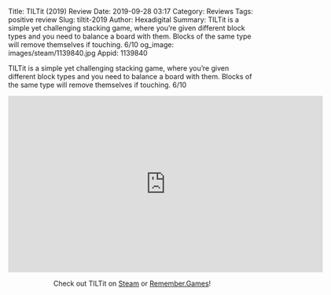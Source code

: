 Title: TILTit (2019) Review
Date: 2019-09-28 03:17
Category: Reviews
Tags: positive review
Slug: tiltit-2019
Author: Hexadigital
Summary: TILTit is a simple yet challenging stacking game, where you’re given different block types and you need to balance a board with them. Blocks of the same type will remove themselves if touching. 6/10
og_image: images/steam/1139840.jpg
Appid: 1139840

TILTit is a simple yet challenging stacking game, where you’re given different block types and you need to balance a board with them. Blocks of the same type will remove themselves if touching. 6/10

<center><iframe src="https://www.youtube.com/embed/kq9-nGrQlTU?feature=oembed" allow="accelerometer; autoplay; encrypted-media; gyroscope; picture-in-picture" width="640" height="360" frameborder="0"></iframe>

Check out TILTit on [Steam](https://store.steampowered.com/app/1139840/?curator_clanid=34633900) or [Remember.Games](https://remember.games/game/2679/)!</center>
